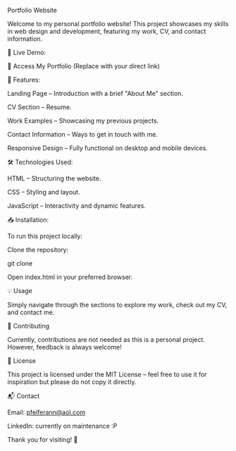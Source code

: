 Portfolio Website

Welcome to my personal portfolio website! This project showcases my skills in web design and development, featuring my work, CV, and contact information.

🚀 Live Demo:

🔗 Access My Portfolio (Replace with your direct link)

📌 Features:

Landing Page – Introduction with a brief "About Me" section.

CV Section – Resume.

Work Examples – Showcasing my previous projects.

Contact Information – Ways to get in touch with me.

Responsive Design – Fully functional on desktop and mobile devices.

🛠️ Technologies Used:

HTML – Structuring the website.

CSS – Styling and layout.

JavaScript – Interactivity and dynamic features.

📥 Installation:

To run this project locally:

Clone the repository:

git clone <repository-url>

Open index.html in your preferred browser.

💡 Usage

Simply navigate through the sections to explore my work, check out my CV, and contact me.

🤝 Contributing

Currently, contributions are not needed as this is a personal project. However, feedback is always welcome!

📜 License

This project is licensed under the MIT License – feel free to use it for inspiration but please do not copy it directly.

📬 Contact

Email: pfeiferann@aol.com

LinkedIn: currently on maintenance :P

Thank you for visiting! 🚀

